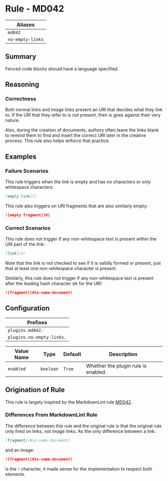 # Rule - MD042

| Aliases |
| --- |
| `md042` |
| `no-empty-links` |

## Summary

Fenced code blocks should have a language specified.

## Reasoning

### Correctness

Both normal links and image links present an URI that decides what they
link to.  If the URI that they refer to is not present, then is
goes against their very nature.

Also, during the creation of documents, authors often leave the
links blank to remind them to find and insert the correct URI later in the
creative process.  This rule also helps enforce that practice.

## Examples

### Failure Scenarios

This rule triggers when the link is empty and has no characters or only
whitespace characters:

````Markdown
[empty link]()
````

This rule also triggers on URI fragments that are also similarly empty:

```Markdown
![empty fragment](#)
```

### Correct Scenarios

This rule does not trigger if any non-whitespace text is present within
the URI part of the link:

````Markdown
[link](a)
````

Note that the link is not checked to see if it is validly formed or
present, just that at least one non-whitespace character is present.

Similarly, this rule does not trigger if any non-whitespace text is
present after the leading hash character (`#`) for the URI:

```Markdown
![fragment](#in-same-document)
```

## Configuration

| Prefixes |
| --- |
| `plugins.md042.` |
| `plugins.no-empty-links.` |

| Value Name | Type | Default | Description |
| -- | -- | -- | -- |
| `enabled` | `boolean` | `True` | Whether the plugin rule is enabled. |

## Origination of Rule

This rule is largely inspired by the MarkdownLint rule
[MD042](https://github.com/DavidAnson/markdownlint/blob/main/doc/Rules.md#md042---no-empty-links).

### Differences From MarkdownLint Rule

The difference between this rule and the original rule is that the original
rule only fired on links, not image links.  As the only difference between
a link:

```Markdown
[fragment](#in-same-document)
```

and an image:

```Markdown
![fragment](#in-same-document)
```

is the `!` character, it made sense for the implementation to respect both elements.

